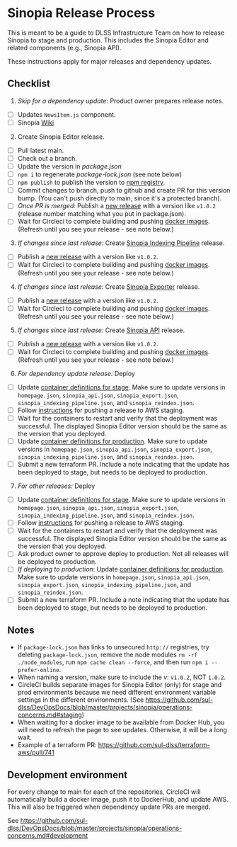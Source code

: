 # Sinopia Release Process

This is meant to be a guide to DLSS Infrastructure Team on how to release Sinopia to stage and production. This includes the Sinopia Editor and related components (e.g., Sinopia API).

These instructions apply for major releases and dependency updates.

## Checklist
1. _Skip for a dependency update:_ Product owner prepares release notes.
  - [ ] Updates `NewsItem.js` component.
  - [ ] Sinopia [Wiki](https://github.com/LD4P/sinopia/wiki/Latest-Release,-What's-Next)
2. Create Sinopia Editor release.
  - [ ] Pull latest main.
  - [ ] Check out a branch.
  - [ ] Update the version in *package.json*
  - [ ] `npm i` to regenerate *package-lock.json* (see note below)
  - [ ] `npm publish` to publish the version to [npm registry](https://npmjs.com).
  - [ ] Commit changes to branch, push to github and create PR for this version bump.  (You can't push directly to main, since it's a protected branch).
  - [ ] _Once PR is merged:_ Publish a [new release](https://github.com/LD4P/sinopia_editor/releases/new) with a version like `v1.0.2` (release number matching what you put in package.json).
  - [ ] Wait for Circleci to complete building and pushing [docker images](https://hub.docker.com/repository/registry-1.docker.io/ld4p/sinopia_editor/tags?page=1&ordering=last_updated). (Refresh until you see your release - see note below.)
3. _If changes since last release:_ Create [Sinopia Indexing Pipeline](https://github.com/LD4P/sinopia_indexing_pipeline) release.
  - [ ] Publish a [new release](https://github.com/LD4P/sinopia_indexing_pipeline/releases/new) with a version like `v1.0.2`.
  - [ ] Wait for Circleci to complete building and pushing [docker images](https://hub.docker.com/repository/registry-1.docker.io/ld4p/sinopia_indexing_pipeline/tags?page=1&ordering=last_updated). (Refresh until you see your release - see note below.)
4. _If changes since last release:_ Create [Sinopia Exporter](https://github.com/LD4P/sinopia_exporter) release.
  - [ ] Publish a [new release](https://github.com/LD4P/sinopia_exporter/releases/new) with a version like `v1.0.2`.
  - [ ] Wait for Circleci to complete building and pushing [docker images](https://hub.docker.com/repository/registry-1.docker.io/ld4p/sinopia_exporter/tags?page=1&ordering=last_updated). (Refresh until you see your release - see note below.)
5. _If changes since last release:_ Create [Sinopia API](https://github.com/LD4P/sinopia_api) release.
  - [ ] Publish a [new release](https://github.com/LD4P/sinopia_api/releases/new) with a version like `v1.0.2`.
  - [ ] Wait for Circleci to complete building and pushing [docker images](https://hub.docker.com/repository/registry-1.docker.io/ld4p/sinopia_api/tags?page=1&ordering=last_updated). (Refresh until you see your release - see note below.)
6. _For dependency update release:_ Deploy
  - [ ] Update [container definitions for stage](https://github.com/sul-dlss/terraform-aws/tree/master/organizations/staging/sinopia/container_definitions). Make sure to update versions in `homepage.json`, `sinopia_api.json`, `sinopia_export.json`, `sinopia_indexing_pipeline.json`, and `sinopia_reindex.json`.
  - [ ] Follow [instructions](https://github.com/sul-dlss/terraform-aws/tree/master/organizations/staging/sinopia#deploying-a-release-to-staging) for pushing a release to AWS staging.
  - [ ] Wait for the containers to restart and verify that the deployment was successful. The displayed Sinopia Editor version should be the same as the version that you deployed.
  - [ ] Update [container definitions for production](https://github.com/sul-dlss/terraform-aws/tree/master/organizations/production/sinopia/container_definitions). Make sure to update versions in `homepage.json`, `sinopia_api.json`, `sinopia_export.json`, `sinopia_indexing_pipeline.json`, and `sinopia_reindex.json`.
  - [ ] Submit a new terraform PR. Include a note indicating that the update has been deployed to stage, but needs to be deployed to production.
7. _For other releases:_ Deploy
  - [ ] Update [container definitions for stage](https://github.com/sul-dlss/terraform-aws/tree/master/organizations/staging/sinopia/container_definitions). Make sure to update versions in `homepage.json`, `sinopia_api.json`, `sinopia_export.json`, `sinopia_indexing_pipeline.json`, and `sinopia_reindex.json`.
  - [ ] Follow [instructions](https://github.com/sul-dlss/terraform-aws/tree/master/organizations/staging/sinopia#deploying-a-release-to-staging) for pushing a release to AWS staging.
  - [ ] Wait for the containers to restart and verify that the deployment was successful. The displayed Sinopia Editor version should be the same as the version that you deployed.
  - [ ] Ask product owner to approve deploy to production. Not all releases will be deployed to production.
  - [ ] _If deploying to production_: Update [container definitions for production](https://github.com/sul-dlss/terraform-aws/tree/master/organizations/production/sinopia/container_definitions). Make sure to update versions in `homepage.json`, `sinopia_api.json`, `sinopia_export.json`, `sinopia_indexing_pipeline.json`, and `sinopia_reindex.json`.
  - [ ] Submit a new terraform PR. Include a note indicating that the update has been deployed to stage, but needs to be deployed to production.

## Notes
* If `package-lock.json` has links to unsecured `http://` registries, try deleting `package-lock.json`, remove the node modules `rm -rf ./node_modules`, run `npm cache clean --force`, and then run `npm i --prefer-online`.
* When naming a version, make sure to include the _v_: `v1.0.2`, NOT `1.0.2`.
* CircleCI builds separate images for Sinopia Editor (only) for stage and prod environments because we need different environment variable settings in the different environments.  (See https://github.com/sul-dlss/DevOpsDocs/blob/master/projects/sinopia/operations-concerns.md#staging)
* When waiting for a docker image to be available from Docker Hub, you will need to refresh the page to see updates. Otherwise, it will be a long wait.
* Example of a terraform PR: https://github.com/sul-dlss/terraform-aws/pull/741

## Development environment
For every change to main for each of the repositories, CircleCI will automatically build a docker image, push it to DockerHub, and update AWS. This will also be triggered when dependency update PRs are merged.

See https://github.com/sul-dlss/DevOpsDocs/blob/master/projects/sinopia/operations-concerns.md#development
